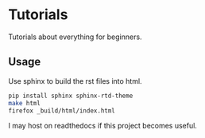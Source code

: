 # Tutorials

Tutorials about everything for beginners.

## Usage

Use sphinx to build the rst files into html.

``` bash
pip install sphinx sphinx-rtd-theme
make html
firefox _build/html/index.html
```

I may host on readthedocs if this project becomes useful.
